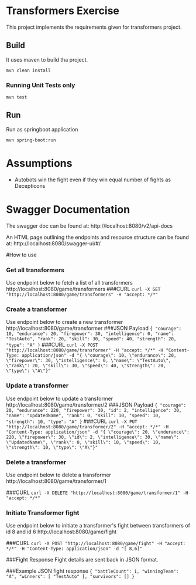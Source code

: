# Transformers Exercise
This project implements the requirements given for transformers project.  

## Build
It uses maven to build tha project.
 
`mvn clean install`
### Running Unit Tests only
`mvn test`

## Run
Run as springboot application 

`mvn spring-boot:run`


# Assumptions
* Autobots win the fight even if they win equal number of fights as Decepticons

# Swagger Documentation
The swagger doc can be found at:
http://localhost:8080/v2/api-docs

An HTML page outlining the endpoints and resource structure can be found at:
http://localhost:8080/swagger-ui/#/

#How to use
### Get all transformers
Use endpoint below to fetch a list of all transformers
http://localhost:8080/game/transformers
###CURL 
`curl -X GET "http://localhost:8080/game/transformers" -H "accept: */*"`

### Create a transformer
Use endpoint below to create a new transformer
http://localhost:8080/game/transformer
###JSON Payload
`{
  "courage": 10,
  "endurance": 20,
  "firepower": 30,
  "intelligence": 0,
  "name": "TestAuto",
  "rank": 20,
  "skill": 30,
  "speed": 40,
  "strength": 20,
  "type": "A"
}`
###CURL 
`curl -X POST "http://localhost:8080/game/transformer" -H "accept: */*" -H "Content-Type: application/json" -d "{ \"courage\": 10, \"endurance\": 20, \"firepower\": 30, \"intelligence\": 0, \"name\": \"TestAuto\", \"rank\": 20, \"skill\": 30, \"speed\": 40, \"strength\": 20, \"type\": \"A\"}"`

### Update a transformer
Use endpoint below to update a transformer
http://localhost:8080/game/transformer/2
###JSON Payload
`{
   "courage": 20,
   "endurance": 220,
   "firepower": 30,
   "id": 2,
   "intelligence": 30,
   "name": "UpdatedName",
   "rank": 0,
   "skill": 10,
   "speed": 10,
   "strength": 10,
   "type": "A"
 }`
###CURL 
`curl -X PUT "http://localhost:8080/game/transformer/2" -H "accept: */*" -H "Content-Type: application/json" -d "{ \"courage\": 20, \"endurance\": 220, \"firepower\": 30, \"id\": 2, \"intelligence\": 30, \"name\": \"UpdatedName\", \"rank\": 0, \"skill\": 10, \"speed\": 10, \"strength\": 10, \"type\": \"A\"}"`

### Delete a transformer
Use endpoint below to delete a transformer
http://localhost:8080/game/transformer/1

###CURL 
`curl -X DELETE "http://localhost:8080/game/transformer/1" -H "accept: */*"`

### Initiate Transformer fight
Use endpoint below to initiate a transformer's fight between transformers of id 8 and id 6
http://localhost:8080/game/fight

###CURL 
`curl -X POST "http://localhost:8080/game/fight" -H "accept: */*" -H "Content-Type: application/json" -d "[ 8,6]"`

###Fight Response
Fight details are sent back in JSON format.  

###Example JSON fight response 
`{
  "battleCount": 1,
  "winningTeam": "A",
  "winners": [
    "TestAuto"
  ],
  "survivors": []
}`